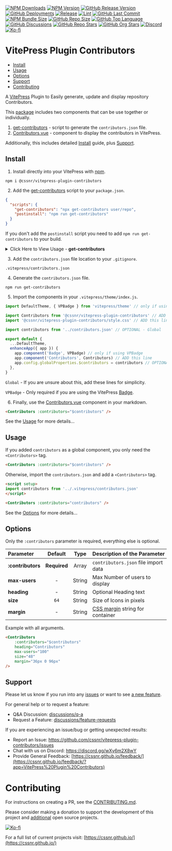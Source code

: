 [![NPM Downloads](https://img.shields.io/npm/dw/%40cssnr%2Fvitepress-plugin-contributors?logo=npm)](https://www.npmjs.com/package/@cssnr/vitepress-plugin-contributors)
[![NPM Version](https://img.shields.io/npm/v/%40cssnr%2Fvitepress-plugin-contributors?logo=npm)](https://www.npmjs.com/package/@cssnr/vitepress-plugin-contributors)
[![GitHub Release Version](https://img.shields.io/github/v/release/cssnr/vitepress-plugin-contributors?logo=github)](https://github.com/cssnr/vitepress-plugin-contributors/releases/latest)
[![GitHub Deployments](https://img.shields.io/github/deployments/cssnr/vitepress-plugin-contributors/npm?logo=npm&label=deploy)](https://github.com/cssnr/vitepress-plugin-contributors/deployments)
[![Release](https://img.shields.io/github/actions/workflow/status/cssnr/vitepress-plugin-contributors/release.yaml?logo=cachet&label=release)](https://github.com/cssnr/vitepress-plugin-contributors/actions/workflows/release.yaml)
[![Lint](https://img.shields.io/github/actions/workflow/status/cssnr/vitepress-plugin-contributors/lint.yaml?logo=cachet&label=lint)](https://github.com/cssnr/vitepress-plugin-contributors/actions/workflows/lint.yaml)
[![GitHub Last Commit](https://img.shields.io/github/last-commit/cssnr/vitepress-plugin-contributors?logo=github)](https://github.com/cssnr/vitepress-plugin-contributors/pulse)
[![NPM Bundle Size](https://img.shields.io/bundlephobia/min/%40cssnr%2Fvitepress-plugin-contributors?logo=npm)](https://bundlephobia.com/package/@cssnr/vitepress-plugin-contributors)
[![GitHub Repo Size](https://img.shields.io/github/repo-size/cssnr/vitepress-plugin-contributors?logo=bookstack&logoColor=white&label=repo%20size)](https://github.com/cssnr/vitepress-plugin-contributors)
[![GitHub Top Language](https://img.shields.io/github/languages/top/cssnr/vitepress-plugin-contributors?logo=htmx&logoColor=white)](https://github.com/cssnr/vitepress-plugin-contributors)
[![GitHub Discussions](https://img.shields.io/github/discussions/cssnr/vitepress-plugin-contributors?logo=github)](https://github.com/cssnr/vitepress-plugin-contributors/discussions)
[![GitHub Repo Stars](https://img.shields.io/github/stars/cssnr/vitepress-plugin-contributors?style=flat&logo=github)](https://github.com/cssnr/vitepress-plugin-contributors/stargazers)
[![GitHub Org Stars](https://img.shields.io/github/stars/cssnr?style=flat&logo=github&label=org%20stars)](https://cssnr.github.io/)
[![Discord](https://img.shields.io/discord/899171661457293343?logo=discord&logoColor=white&label=discord&color=7289da)](https://discord.gg/wXy6m2X8wY)
[![Ko-fi](https://img.shields.io/badge/Ko--fi-72a5f2?logo=kofi&label=support)](https://ko-fi.com/cssnr)

# VitePress Plugin Contributors

- [Install](#Install)
- [Usage](#Usage)
- [Options](#Options)
- [Support](#Support)
- [Contributing](#Contributing)

A [VitePress](https://vitepress.dev/) Plugin to Easily generate, update and display repository Contributors.

This [package](https://www.npmjs.com/package/@cssnr/vitepress-plugin-contributors) includes two components that can be use together or individually.

1. [get-contributors](src/get-contributors.js) - script to generate the `contributors.json` file.
2. [Contributors.vue](src/Contributors.vue) - component to display the contributors in VitePress.

Additionally, this includes detailed [Install](#install) guide, plus [Support](#support).

## Install

1. Install directly into your VitePress with [npm](https://www.npmjs.com/package/@cssnr/vitepress-plugin-contributors).

```shell
npm i @cssnr/vitepress-plugin-contributors
```

2. Add the [get-contributors](src/get-contributors.js) script to your `package.json`.

```json
{
  "scripts": {
    "get-contributors": "npx get-contributors user/repo",
    "postinstall": "npm run get-contributors"
  }
}
```

If you don't add the `postinstall` script you need to add `npm run get-contributors` to your build.

<details><summary>Click Here to View Usage - <b>get-contributors</b></summary>

&nbsp;

Basic usage, all contributors excluding bot users.

```shell
npx get-contributors user/repo
```

Limit to top 20 contributors, specify output file, and include bot users.

```shell
npx get-contributors user/repo -m 20 -f .vitepress/contributors.json -b
```

Only the `user/repo` is required. All other arguments are optional.

| Argument&nbsp;Flag    | Default&nbsp;Value             | Description&nbsp;of&nbsp;the&nbsp;Argument |
| :-------------------- | :----------------------------- | :----------------------------------------- |
| `-f` or `--file`      | `.vitepress/contributors.json` | Output file relative to project root       |
| `-m` or `--max-users` | `0`                            | Max users to fetch, 0 is unlimited         |
| `-b` or `--bots`      | `false`                        | Include bot users in the results           |

Show Help: `npx get-contributors -h`

---

</details>

3. Add the `contributors.json` file location to your `.gitignore`.

```gitignore
.vitepress/contributors.json
```

4. Generate the `contributors.json` file.

```shell
npm run get-contributors
```

5. Import the components in your `.vitepress/theme/index.js`.

```javascript
import DefaultTheme, { VPBadge } from 'vitepress/theme' // only if using VPBadge

import Contributors from '@cssnr/vitepress-plugin-contributors' // ADD this line
import '@cssnr/vitepress-plugin-contributors/style.css' // ADD this line

import contributors from '../contributors.json' // OPTIONAL - Global

export default {
  ...DefaultTheme,
  enhanceApp({ app }) {
    app.component('Badge', VPBadge) // only if using VPBadge
    app.component('Contributors', Contributors) // ADD this line
    app.config.globalProperties.$contributors = contributors // OPTIONAL - Global
  },
}
```

`Global` - If you are unsure about this, add these lines for simplicity.

`VPBadge` - Only required if you are using the VitePress [Badge](https://vitepress.dev/reference/default-theme-badge#badge).

6. Finally, use the [Contributors.vue](src/Contributors.vue) component in your markdown.

```markdown
<Contributors :contributors="$contributors" />
```

See the [Usage](#usage) for more details...

## Usage

If you added `contributors` as a global component, you only need the `<Contributors>` tag.

```markdown
<Contributors :contributors="$contributors" />
```

Otherwise, import the `contributors.json` and add a `<Contributors>` tag.

```markdown
<script setup>
import contributors from '../.vitepress/contributors.json'
</script>

<Contributors :contributors="contributors" />
```

See the [Options](#options) for more details...

## Options

Only the `:contributors` parameter is required, everything else is optional.

| Parameter         |   Default    |  Type  | Description&nbsp;of&nbsp;the&nbsp;Parameter                                                |
| :---------------- | :----------: | :----: | :----------------------------------------------------------------------------------------- |
| **:contributors** | **Required** | Array  | `contributors.json` file import data                                                       |
| **max-users**     |      -       | String | Max Number of users to display                                                             |
| **heading**       |      -       | String | Optional Heading text                                                                      |
| **size**          |     `64`     | String | Size of Icons in pixels                                                                    |
| **margin**        |      -       | String | [CSS margin](https://developer.mozilla.org/en-US/docs/Web/CSS/margin) string for container |

Example with all arguments.

```markdown
<Contributors
    :contributors="$contributors"
    heading="Contributors"
    max-users="100"
    size="48"
    margin="36px 0 96px"
/>
```

## Support

Please let us know if you run into any [issues](https://github.com/cssnr/vitepress-plugin-contributors/issues)
or want to see [a new feature](https://github.com/cssnr/vitepress-plugin-contributors/discussions/categories/feature-requests).

For general help or to request a feature:

- Q&A Discussion: [discussions/q-a](https://github.com/cssnr/vitepress-plugin-contributors/discussions/categories/q-a)
- Request a Feature: [discussions/feature-requests](https://github.com/cssnr/vitepress-plugin-contributors/discussions/categories/feature-requests)

If you are experiencing an issue/bug or getting unexpected results:

- Report an Issue: https://github.com/cssnr/vitepress-plugin-contributors/issues
- Chat with us on Discord: https://discord.gg/wXy6m2X8wY
- Provide General Feedback: [https://cssnr.github.io/feedback/](https://cssnr.github.io/feedback/?app=VitePress%20Plugin%20Contributors)

# Contributing

For instructions on creating a PR, see the [CONTRIBUTING.md](#contributing-ov-file).

Please consider making a donation to support the development of this project
and [additional](https://cssnr.com/) open source projects.

[![Ko-fi](https://ko-fi.com/img/githubbutton_sm.svg)](https://ko-fi.com/cssnr)

For a full list of current projects visit: [https://cssnr.github.io/](https://cssnr.github.io/)
